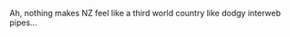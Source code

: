 <!--
id: 191068940
link: http://kevinisom.info/post/191068940/ah-nothing-makes-nz-feel-like-a-third-world
slug: ah-nothing-makes-nz-feel-like-a-third-world
date: Sat Sep 19 2009 04:09:40 GMT+1200 (NZST)
raw: {"blog_name":"kevinisom","id":191068940,"post_url":"http://kevinisom.info/post/191068940/ah-nothing-makes-nz-feel-like-a-third-world","slug":"ah-nothing-makes-nz-feel-like-a-third-world","type":"text","date":"2009-09-18 16:09:40 GMT","timestamp":1253290180,"state":"published","format":"html","reblog_key":"1Q538ceq","tags":[],"short_url":"http://tmblr.co/Zw68YyBOtiC","highlighted":[],"feed_item":"http://twitter.com/kev_nz/statuses/4075430516","from_feed_id":"650289","note_count":0,"title":null,"body":"<p>Ah, nothing makes NZ feel like a third world country like dodgy interweb pipes&#8230;</p>"}
publish: 2009-09-019
tags: 
title: null
-->


Ah, nothing makes NZ feel like a third world country like dodgy interweb
pipes…


